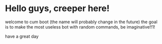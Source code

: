 # Hello guys, creeper here!

welcome to cum boot (the name will probably change in the future)
the goal is to make the most useless bot with random commands, be imaginative!!1!

have a great day